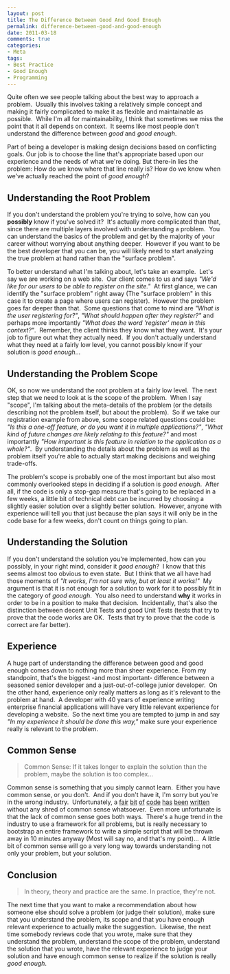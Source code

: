 ```yaml
---
layout: post
title: The Difference Between Good And Good Enough
permalink: difference-between-good-and-good-enough
date: 2011-03-18
comments: true
categories:
- Meta
tags:
- Best Practice
- Good Enough
- Programming
---
```


Quite often we see people talking about the best way to approach a problem.  Usually this involves taking a relatively simple concept and making it fairly complicated to make it as flexible and maintainable as possible.  While I'm all for maintainability, I think that sometimes we miss the point that it all depends on context.  It seems like most people don't understand the difference between *good* and *good enough*.


Part of being a developer is making design decisions based on conflicting goals. Our job is to choose the line that's appropriate based upon our experience and the needs of what we're doing. But there-in lies the problem:  How do we know where that line really is?  How do we know when we've actually reached the point of *good enough*?

<!--more-->

## Understanding the Root Problem

If you don't understand the problem you're trying to solve, how can you **possibly** know if you've solved it?  It's actually more complicated than that, since there are multiple layers involved with understanding a problem.  You can understand the basics of the problem and get by the majority of your career without worrying about anything deeper.  However if you want to be the best developer that you can be, you will likely need to start analyzing the true problem at hand rather than the "surface problem".


To better understand what I'm talking about, let's take an example.  Let's say we are working on a web site.  Our client comes to us and says *"We'd like for our users to be able to register on the site."*  At first glance, we can identify the "surface problem" right away (The "surface problem" in this case it to create a page where users can register).  However the problem goes far deeper than that.  Some questions that come to mind are *"What is the user registering for?"*, *"What should happen after they register?"* and perhaps more importantly *"What does the word 'register' mean in this context?"*.  Remember, the client thinks they know what they want.  It's your job to figure out what they actually need.  If you don't actually understand what they need at a fairly low level, you cannot possibly know if your solution is *good enough*...

## Understanding the Problem Scope

OK, so now we understand the root problem at a fairly low level.  The next step that we need to look at is the scope of the problem.  When I say "scope", I'm talking about the meta-details of the problem (or the details describing not the problem itself, but about the problem).  So if we take our registration example from above, some scope related questions could be: *"Is this a one-off feature, or do you want it in multiple applications?"*, *"What kind of future changes are likely relating to this feature?"* and most importantly *"How important is this feature in relation to the application as a whole?"*.  By understanding the details about the problem as well as the problem itself you're able to actually start making decisions and weighing trade-offs.


The problem's scope is probably one of the most important but also most commonly overlooked steps in deciding if a solution is *good enough*.  After all, if the code is only a stop-gap measure that's going to be replaced in a few weeks, a little bit of technical debt can be incurred by choosing a slightly easier solution over a slightly better solution.  However, anyone with experience will tell you that just because the plan says it will only be in the code base for a few weeks, don't count on things going to plan.

## Understanding the Solution

If you don't understand the solution you're implemented, how can you possibly, in your right mind, consider it *good enough*?  I know that this seems almost too obvious to even state.  But I think that we all have had those moments of *"It works, I'm not sure why, but at least it works!"*  My argument is that it is not enough for a solution to work for it to possibly fit in the category of *good enough*.  You also need to understand **why** it works in order to be in a position to make that decision.  Incidentally, that's also the distinction between decent Unit Tests and good Unit Tests (tests that try to prove that the code works are OK.  Tests that try to prove that the code is correct are far better).

## Experience

A huge part of understanding the difference between good and good enough comes down to nothing more than sheer experience. From my standpoint, that's the biggest -and most important- difference between a seasoned senior developer and a just-out-of-college junior developer.  On the other hand, experience only really matters as long as it's relevant to the problem at hand.  A developer with 40 years of experience writing enterprise financial applications will have very little relevant experience for developing a website.  So the next time you are tempted to jump in and say *"In my experience it should be done this way,"* make sure your experience really is relevant to the problem.

## Common Sense

> Common Sense: If it takes longer to explain the solution than the problem, maybe the solution is too complex...

Common sense is something that you simply cannot learn.  Either you have common sense, or you don't.  And if you don't have it, I'm sorry but you're in the wrong industry.  Unfortunately, a [fair](http://thedailywtf.com/Articles/What_Is_Truth_0x3f_.aspx) [bit](http://thedailywtf.com/Articles/YesNo.aspx) [of](http://thedailywtf.com/Articles/Masquerading-as-a-Loop.aspx) [code](http://thedailywtf.com/Articles/Database-Abnormalization-101.aspx) [has](http://thedailywtf.com/Articles/The-Tautology-Type.aspx) [been](http://thedailywtf.com/Articles/The-Int-Divide.aspx) [written](http://thedailywtf.com/Series/CodeSOD.aspx) without any shred of common sense whatsoever.  Even more unfortunate is that the lack of common sense goes both ways.  There's a huge trend in the industry to use a framework for all problems, but is really necessary to bootstrap an entire framework to write a simple script that will be thrown away in 10 minutes anyway (Most will say no, and that's my point)...  A little bit of common sense will go a very long way towards understanding not only your problem, but your solution. 

## Conclusion

> In theory, theory and practice are the same. In practice, they're not.

The next time that you want to make a recommendation about how someone else should solve a problem (or judge their solution), make sure that you understand the problem, its scope and that you have enough relevant experience to actually make the suggestion.  Likewise, the next time somebody reviews code that you wrote, make sure that they understand the problem, understand the scope of the problem, understand the solution that you wrote, have the relevant experience to judge your solution and have enough common sense to realize if the solution is really *good enough*.
